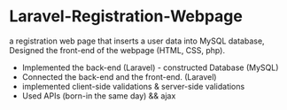 # Laravel-Registration-Webpage
a registration web page that inserts a user data into MySQL database,
Designed the front-end of the webpage (HTML, CSS, php).
- Implemented the back-end (Laravel) - constructed Database (MySQL)
- Connected the back-end and the front-end. (Laravel)
- implemented client-side validations & server-side validations
- Used APIs (born-in the same day) && ajax
